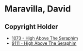 # Maravilla, David

## Copyright Holder

- [1073 - High Above The Seraphim](/hymns/1073.md)
- [9111 - High Above The Seraphim](/hymns/9111.md)

